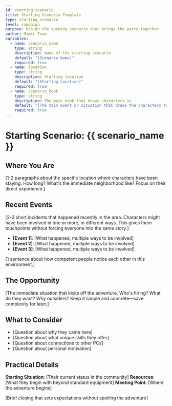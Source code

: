 ```yaml
---
id: starting-scenario
title: Starting Scenario Template
type: starting_scenario
level: campaign
purpose: Design the opening scenario that brings the party together
author: Mimir Team
variables:
  - name: scenario_name
    type: string
    description: Name of the starting scenario
    default: "[Scenario Name]"
    required: true
  - name: location
    type: string
    description: Starting location
    default: "[Starting Location]"
    required: true
  - name: scenario_hook
    type: string
    description: The main hook that draws characters in
    default: "[The main event or situation that draws the characters together]"
    required: true
---
```


# Starting Scenario: {{ scenario_name }}

## Where You Are
[1-2 paragraphs about the specific location where characters have been staying. How long? What's the immediate neighborhood like? Focus on their direct experience.]

## Recent Events
[2-3 short incidents that happened recently in the area. Characters might have been involved in one or more, in different ways. This gives them touchpoints without forcing everyone into the same story.]

- **[Event 1]**: [What happened, multiple ways to be involved]
- **[Event 2]**: [What happened, multiple ways to be involved]  
- **[Event 3]**: [What happened, multiple ways to be involved]

[1 sentence about how competent people notice each other in this environment.]

## The Opportunity
[The immediate situation that kicks off the adventure. Who's hiring? What do they want? Why outsiders? Keep it simple and concrete—save complexity for later.]

## What to Consider
- [Question about why they came here]
- [Question about what unique skills they offer]
- [Question about connections to other PCs]
- [Question about personal motivation]

## Practical Details
**Starting Situation**: [Their current status in the community]
**Resources**: [What they begin with beyond standard equipment]
**Meeting Point**: [Where the adventure begins]

[Brief closing that sets expectations without spoiling the adventure]